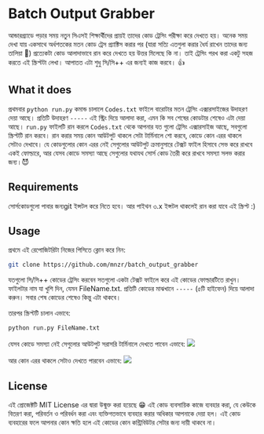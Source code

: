 Batch Output Grabber
====================

আন্ডারগ্র্যাডে পড়ার সময় নতুন সিএসই শিক্ষার্থীদের প্রায়ই তাদের কোড ট্রেসিং পরীক্ষা করে দেখতে হয়। অনেক সময় দেখা যায় একসাথে অর্ধশতকের মতন কোড ট্রেস প্র্যাক্টিস করার পর (যারা সত্যি এতগুলা করার ধৈর্য রাখেন তাদের জন্য তালিয়া :clap:) প্রত্যেকটা কোড আলাদাভাবে রান করে দেখতে হয় উত্তর মিলেছে কি না। তাই ট্রেসিং পরখ করা একটু সহজ করতে এই স্ক্রিপ্টটা লেখা। আপাতত এটা শুধু সি/সি++ এর জন্যই কাজ করবে। :+1:


What it does
------------
প্রথমবার ‍`python run.py` কমান্ড চালালে `Codes.txt` ফাইলে বারোটার মতন ট্রেসিং এক্সারসাইজের উদাহরণ দেয়া আছে। প্রতিটি উদাহরণ `-----` এই স্ট্রিং দিয়ে আলাদা করা, এমন কি সব শেষের কোডটার শেষেও এটা দেয়া আছে। `run.py` ফাইলটি রান করলে `Codes.txt` থেকে  আপনার যত গুলো ট্রেসিং এক্সারসাইজ আছে, সবগুলো স্ক্রিপ্টটি রান করবে। রান করার সময় কোন আউটপুট থাকলে সেটা টার্মিনালে শো করবে, কোডে কোন এরর থাকলে সেটাও দেখাবে। যে কোডগুলোর কোন এরর নেই সেগুলোর আউটপুট ক্রমানুসারে টেক্সট ফাইল হিসাবে সেভ করে রাখবে একই ফোল্ডারে, আর যেসব কোডে সমস্যা আছে সেগুলোর যথাযথ সোর্স কোড তৈরী করে রাখবে সমস্যা সলভ করার জন্য।:smiling_imp:


Requirements
------------
সোর্সকোডগুলো পাবার জন্যgit ইন্সটল করে নিতে হবে। আর পাইথন ৩.x ইন্সটল থাকলেই রান করা যাবে এই স্ক্রিপ্ট :)

Usage
-----
প্রথমে এই রেপোজিটরিটা নিজের পিসিতে ক্লোন করে নিন:
```sh
git clone https://github.com/mnzr/batch_output_grabber
```

যতগুলো সি/সি++ কোডের ট্রেসিং করবেন সতগুলো একটা টেক্সট ফাইলে করে এই কোডের ফোল্ডারটিতে রাখুন। ফাইলটার নাম যা খুশি দিন, যেমন FileName.txt. প্রতিটি কোডের মাঝখানে `-----` (৫টি হাইফেন) দিয়ে আলাদা করুন। সবার শেষ কোডের শেষেও কিন্তু এটা থাকবে।

তারপর স্ক্রিপ্টটি চালান এভাবে:
```sh
python run.py FileName.txt
```

যেসব কোডে সমস্যা নেই সেগুলোর আউটপুট সরাসরি টার্মিনালে দেখতে পাবেন এভাবে:
![](http://i.imgur.com/1W2TOSO.png)

আর কোন এরর থাকলে সেটাও দেখতে পারবেন এভাবে:
![](http://imgur.com/mFd7LBy.png)

License
-------
এই প্রোজেক্টটি MIT License এর দ্বারা উন্মুক্ত করা হয়েছে :grin: এই কোড ব্যবসায়িক কাজে ব্যবহার করা, যে কেউকে বিতরণ করা, পরিবর্তন ও পরিবর্ধন করা এবং ব্যক্তিগতভাবে ব্যবহার করার অধিকার আপনাকে দেয়া হল। এই কোড ব্যবহারের ফলে আপনার কোন ক্ষতি হলে এই কোডের কোন কন্ট্রিবিউটর সেটার জন্য দায়ী থাকবে না।
